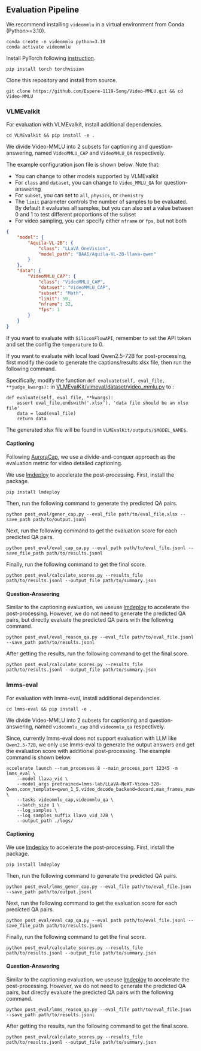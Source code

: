 ## Evaluation Pipeline

We recommend installing `videommlu` in a virtual environment from Conda (Python>=3.10).
```
conda create -n videommlu python=3.10
conda activate videommlu
```

Install PyTorch following [instruction](https://pytorch.org/get-started/locally/). 
```
pip install torch torchvision
```

Clone this repository and install from source.
```
git clone https://github.com/Espere-1119-Song/Video-MMLU.git && cd Video-MMLU
```

### VLMEvalkit

For evaluation with VLMEvalkit, install additional dependencies.
```
cd VLMEvalkit && pip install -e .
```

We divide Video-MMLU into 2 subsets for captioning and question-answering, named `VideoMMLU_CAP` and `VideoMMLU_QA` respectively.

The example configuration json file is shown below. Note that:
- You can change to other models supported by VLMEvalkit
- For `class` and `dataset`, you can change to `Video_MMLU_QA` for question-answering
- For `subset`, you can set to `all`, `physics`, or `chemistry`
- The `limit` parameter controls the number of samples to be evaluated. By default it evaluates all samples, but you can also set a value between 0 and 1 to test different proportions of the subset
- For video sampling, you can specify either `nframe` or `fps`, but not both

```json
{
    "model": {
        "Aquila-VL-2B": {
            "class": "LLaVA_OneVision",
            "model_path": "BAAI/Aquila-VL-2B-llava-qwen"
        }
    },
    "data": {
        "VideoMMLU_CAP": {
            "class": "VideoMMLU_CAP",
            "dataset": "VideoMMLU_CAP",
            "subset": "Math",
            "limit": 50,
            "nframe": 32,
            "fps": 1
        }
    }
}
```

If you want to evaluate with `SiliconFlowAPI`, remember to set the API token and set the config the `temperature` to 0.

If you want to evaluate with local load Qwen2.5-72B for post-processing, first modify the code to generate the captions/results xlsx file, then run the following command.

Specifically, modify the function `def evaluate(self, eval_file, **judge_kwargs):` in [VLMEvalKit/vlmeval/dataset/video_mmlu.py](https://github.com/Espere-1119-Song/Video-MMLU/blob/main/VLMEvalKit/vlmeval/dataset/video_mmlu.py) to :
```
def evaluate(self, eval_file, **kwargs):
    assert eval_file.endswith('.xlsx'), 'data file should be an xlsx file'
    data = load(eval_file)
    return data
```
The generated xlsx file will be found in `VLMEvalKit/outputs/$MODEL_NAME$`.

#### Captioning
Following [AuroraCap](https://wenhaochai.com/aurora-web), we use a divide-and-conquer approach as the evaluation metric for video detailed captioning.

We use [lmdeploy](https://github.com/InternLM/lmdeploy) to accelerate the post-processing. First, install the package.
```
pip install lmdeploy
```

Then, run the following command to generate the predicted QA pairs.

```
python post_eval/gener_cap.py --eval_file path/to/eval_file.xlsx --save_path path/to/output.jsonl
```

Next, run the following command to get the evaluation score for each predicted QA pairs.
```
python post_eval/eval_cap_qa.py --eval_path path/to/eval_file.jsonl --save_file_path path/to/results.jsonl 
```

Finally, run the following command to get the final score.
```
python post_eval/calculate_scores.py --results_file path/to/results.jsonl --output_file path/to/summary.json
```

#### Question-Answering

Similar to the captioning evaluation, we useuse [lmdeploy](https://github.com/InternLM/lmdeploy) to accelerate the post-processing. However, we do not need to generate the predicted QA pairs, but directly evaluate the predicted QA pairs with the following command.
```
python post_eval/eval_reason_qa.py --eval_file path/to/eval_file.jsonl --save_path path/to/results.jsonl
```

After getting the results, run the following command to get the final score.
```
python post_eval/calculate_scores.py --results_file path/to/results.jsonl --output_file path/to/summary.json
```

### lmms-eval

For evaluation with lmms-eval, install additional dependencies.
```
cd lmms-eval && pip install -e .
```
We divide Video-MMLU into 2 subsets for captioning and question-answering, named `videommlu_cap` and `videommlu_qa` respectively.

Since, currently lmms-eval does not support evaluation with LLM like `Qwen2.5-72B`, we only use lmms-eval to generate the output answers and get the evaluation score with additional post-processing. The example command is shown below.
```
accelerate launch --num_processes 8 --main_process_port 12345 -m lmms_eval \
    --model llava_vid \
    --model_args pretrained=lmms-lab/LLaVA-NeXT-Video-32B-Qwen,conv_template=qwen_1_5,video_decode_backend=decord,max_frames_num=32,mm_spatial_pool_mode=average,mm_newline_position=grid,mm_resampler_location=after \
    --tasks videommlu_cap,videommlu_qa \
    --batch_size 1 \
    --log_samples \
    --log_samples_suffix llava_vid_32B \
    --output_path ./logs/
```

#### Captioning

We use [lmdeploy](https://github.com/InternLM/lmdeploy) to accelerate the post-processing. First, install the package.
```
pip install lmdeploy
```

Then, run the following command to generate the predicted QA pairs.

```
python post_eval/lmms_gener_cap.py --eval_file path/to/eval_file.json --save_path path/to/output.jsonl
```

Next, run the following command to get the evaluation score for each predicted QA pairs.
```
python post_eval/eval_cap_qa.py --eval_path path/to/eval_file.jsonl --save_file_path path/to/results.jsonl 
```

Finally, run the following command to get the final score.
```
python post_eval/calculate_scores.py --results_file path/to/results.jsonl --output_file path/to/summary.json
```

#### Question-Answering

Similar to the captioning evaluation, we useuse [lmdeploy](https://github.com/InternLM/lmdeploy) to accelerate the post-processing. However, we do not need to generate the predicted QA pairs, but directly evaluate the predicted QA pairs with the following command.
```
python post_eval/lmms_reason_qa.py --eval_file path/to/eval_file.json --save_path path/to/results.jsonl
```

After getting the results, run the following command to get the final score.
```
python post_eval/calculate_scores.py --results_file path/to/results.jsonl --output_file path/to/summary.json
```